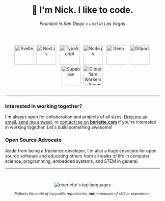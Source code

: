 <h1 align="center"> 👋  I'm Nick. I like to code.</h1>
<div align="center">
 <em>Founded in San Diego • Lost in Las Vegas</em>
</div>

<br><br>

<div align=center>
<a href="https://svelte.dev" target="_blank" title="Svelte and SvelteKit"><img src="https://icns.ml/svelte.svg" alt="Svelte" width="64" /></a>  <a href="https://nextjs.org" target="_blank" title="Next.js"><img src="https://icns.ml/nextdotjs-567.svg" alt="Next.js" width="64" /></a>   <a href="https://typescriptlang.org" target="_blank" title="TypeScript"><img src="https://icns.ml/typescript.svg" alt="TypeScript" width="64" /></a><!--   <a href="https://js.org/" target="_blank" title="JavaScript (VanillaJS) and ECMAScript (ESM)"><img src="https://icns.ml/javascript.svg" alt="JavaScript" width="64" /></a>-->   <a href="https://nodejs.org" target="_blank" title="Node.js"><img src="https://icns.ml/nodedotjs.svg" alt="Node.js" width="64" /></a>   <a href="https://deno.land" target="_blank" title="Deno"><img src="https://icns.ml/deno.svg" alt="Deno" width="64" /></a>  <!-- <a href="https://sass-lang.com" target="_blank" title="SCSS"><img src="https://icns.ml/sass.svg" alt="SCSS" width="64" /></a>  --> <a href="https://gitpod.io" target="_blank" title="Gitpod.io"><img src="https://icns.ml/gitpod.svg" alt="Gitpod" width="64" /></a>   <a href="https://supabase.com" target="_blank" title="Supabase"><img src="https://icns.ml/supabase.svg" alt="Supabase" width="64" /></a>  <a href="https://workers.dev" target="_blank" title="Cloudflare Workers, Pages, and DurableObjects"><img src="https://icns.ml/cloudflare.svg" alt="Cloudflare Workers + Pages" width="64" /></a>  
</div>

<br>
 
---  

### Interested in working together?

I'm always open for collaboration and projects of all sizes. [Drop me an email](mailto:nick@berlette.com), [send me a tweet](https://twitter.com/nberlette), or [contact me on **berlette.com**](https://n.berlette.com) if you're interested in working together. Let's build something awesome!


### Open Source Advocate 

Aside from being a freelance developer, I'm also a huge advocate for open source software and educating others from all walks of life in computer science, programming, embedded systems, and STEM in general.

---  

<br>

<div align=center>

![nberlette's top languages][nb-top-langs2]   

 <em><small>Reflects the code of my public repositories, <strong>not</strong> a measure of skill or experience.</small></em>

 </div>
 
 
 
[readme-stats]: https://gh.tutorialfeed.com/api?username=nberlette&hide_rank=false&show_icons=true&border_radius=12&disable_animations=true&hide_rank=true&count_private=true&hide=issues&hide_title=true&lineheight=0.9&line_height=25&theme=ayu-mirage&icon_color=fcf5a4
[nb-top-langs2]: https://gh.tutorialfeed.com/api/top-langs/?username=nberlette&langs_count=6&card_width=460&border_radius=12&layout=compact&theme=ayu-mirage&icon_color=fcf5a4
[nb-top-langs]: https://gh.tutorialfeed.com/api/top-langs?username=nberlette&border_radius=8&disable_animations=true&hide_title=false&card_width=400&theme=ayu-mirage&icon_color=fcf5a4

[canbus-url]: https://git.io/canbus
[canbus-readme-stats]: https://gh.tutorialfeed.com/api/pin?username=nberlette&repo=canbus&show_icons=true&border_radius=12&show_owner=true&theme=ayu-mirage&icon_color=fcf5a4
[eca-url]: https://git.io/eca-ino
[eca-readme-stats]: https://gh.tutorialfeed.com/api/pin?username=nberlette&repo=eca&show_icons=true&border_radius=12&show_owner=true&theme=ayu-mirage&icon_color=fcf5a4
